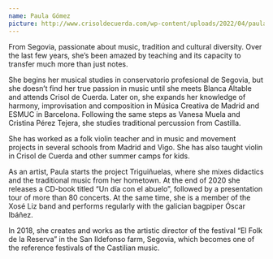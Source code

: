 ```yaml
---
name: Paula Gómez
picture: http://www.crisoldecuerda.com/wp-content/uploads/2022/04/paula_gomez300x300-1.png
---
```


From Segovia, passionate about music, tradition and cultural diversity. Over the last few years, she’s been amazed by teaching and its capacity to transfer much more than just notes.

She begins her musical studies in conservatorio profesional de Segovia, but she doesn’t find her true passion in music until she meets Blanca Altable and attends Crisol de Cuerda. Later on, she expands her knowledge of harmony, improvisation and composition in Música Creativa de Madrid and ESMUC in Barcelona. Following the same steps as Vanesa Muela and Cristina Pérez Tejera, she studies traditional percussion from Castilla.

She has worked as a folk violin teacher and in music and movement projects in several schools from Madrid and Vigo. She has also taught violin in Crisol de Cuerda and other summer camps for kids.

As an artist, Paula starts the project Triguiñuelas, where she mixes didactics and the traditional music from her hometown. At the end of 2020 she releases a CD-book titled “Un día con el abuelo”, followed by a presentation tour of more than 80 concerts. At the same time, she is a member of the Xosé Liz band and performs regularly with the galician bagpiper Óscar Ibáñez.

In 2018, she creates and works as the artistic director of the festival “El Folk de la Reserva” in the San Ildefonso farm, Segovia, which becomes one of the reference festivals of the Castilian music.
